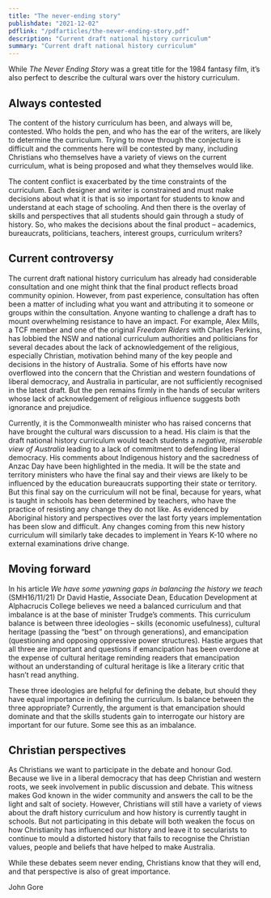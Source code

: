 ```yaml
---
title: "The never-ending story"
publishdate: "2021-12-02"
pdflink: "/pdfarticles/the-never-ending-story.pdf"
description: "Current draft national history curriculum"
summary: "Current draft national history curriculum"
---
```

While *The Never Ending Story* was a great title for the 1984 fantasy film, it’s also perfect to describe the cultural wars over the history curriculum.

## Always contested
The content of the history curriculum has been, and always will be, contested. Who holds the pen, and who has the ear of the writers, are likely to determine the curriculum. Trying to move through the conjecture is difficult and the comments here will be contested by many, including Christians who themselves have a variety of views on the current curriculum, what is being proposed and what they themselves would like. 

The content conflict is exacerbated by the time constraints of the curriculum. Each designer and writer is constrained and must make decisions about what it is that is so important for students to know and understand at each stage of schooling. And then there is the overlay of skills and perspectives that all students should gain through a study of history. So, who makes the decisions about the final product – academics, bureaucrats, politicians, teachers, interest groups, curriculum writers?

## Current controversy
The current draft national history curriculum has already had considerable consultation and one might think that the final product reflects broad community opinion. However, from past experience, consultation has often been a matter of including what you want and attributing it to someone or groups within the consultation.  Anyone wanting to challenge a draft has to mount overwhelming resistance to have an impact. For example, Alex Mills, a TCF member and one of the original *Freedom Riders* with Charles Perkins, has lobbied the NSW and national curriculum authorities and politicians for several decades about the lack of acknowledgement of the religious, especially Christian, motivation behind many of the key people and decisions in the history of Australia. Some of his efforts have now overflowed into the concern that the Christian and western foundations of liberal democracy, and Australia in particular, are not sufficiently recognised in the latest draft. But the pen remains firmly in the hands of secular writers whose lack of acknowledgement of religious influence suggests both ignorance and prejudice. 

Currently, it is the Commonwealth minister who has raised concerns that have brought the cultural wars discussion to a head. His claim is that the draft national history curriculum would teach students a *negative, miserable view of Australia* leading to a lack of commitment to defending liberal democracy. His comments about Indigenous history and the sacredness of Anzac Day have been highlighted in the media. It will be the state and territory ministers who have the final say and their views are likely to be influenced by the education bureaucrats supporting their state or territory. But this final say on the curriculum will not be final, because for years, what is taught in schools has been determined by teachers, who have the practice of resisting any change they do not like. 
As evidenced by Aboriginal history and perspectives over the last forty years implementation has been slow and difficult. Any changes coming from this new history curriculum will similarly take decades to implement in Years K-10 where no external examinations drive change. 

## Moving forward
In his article *We have some yawning gaps in balancing the history we teach* (SMH16/11/21) Dr David Hastie, Associate Dean, Education Development at Alphacrucis College believes we need a balanced curriculum and that imbalance is at the base of minister Trudge’s comments. This curriculum balance is between three ideologies – skills (economic usefulness), cultural heritage (passing the “best” on through generations), and emancipation (questioning and opposing oppressive power structures). Hastie argues that all three are important and questions if emancipation has been overdone at the expense of cultural heritage reminding readers that emancipation without an understanding of cultural heritage is like a literary critic that hasn’t read anything.

These three ideologies are helpful for defining the debate, but should they have equal importance in defining the curriculum. Is balance between the three appropriate? Currently, the argument is that emancipation should dominate and that the skills students gain to interrogate our history are important for our future. Some see this as an imbalance.

## Christian perspectives
As Christians we want to participate in the debate and honour God. Because we live in a liberal democracy that has deep Christian and western roots, we seek involvement in public discussion and debate. This witness makes God known in the wider community and answers the call to be the light and salt of society. However, Christians will still have a variety of views about the draft history curriculum and how history is currently taught in schools. But not participating in this debate will both weaken the focus on how Christianity has influenced our history and leave it to secularists to continue to mould a distorted history that fails to recognise the Christian values, people and beliefs that have helped to make Australia. 

While these debates seem never ending, Christians know that they will end, and that perspective is also of great importance.

John Gore
